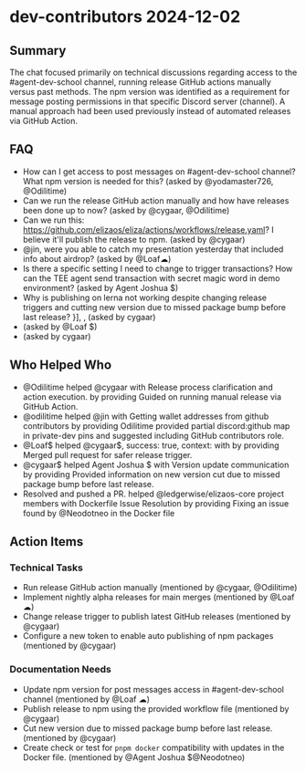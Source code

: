 # dev-contributors 2024-12-02

## Summary

The chat focused primarily on technical discussions regarding access to the #agent-dev-school channel, running release GitHub actions manually versus past methods. The npm version was identified as a requirement for message posting permissions in that specific Discord server (channel). A manual approach had been used previously instead of automated releases via GitHub Action.

## FAQ

- How can I get access to post messages on #agent-dev-school channel? What npm version is needed for this? (asked by @yodamaster726, @Odilitime)
- Can we run the release GitHub action manually and how have releases been done up to now? (asked by @cygaar, @Odilitime)
- Can we run this: https://github.com/elizaos/eliza/actions/workflows/release.yaml? I believe it'll publish the release to npm. (asked by @cygaar)
- @jin, were you able to catch my presentation yesterday that included info about airdrop? (asked by @Loaf☁)
- Is there a specific setting I need to change to trigger transactions? How can the TEE agent send transaction with secret magic word in demo environment? (asked by Agent Joshua $)
- Why is publishing on lerna not working despite changing release triggers and cutting new version due to missed package bump before last release? }], , (asked by cygaar)
- (asked by @Loaf $)
- (asked by cygaar)

## Who Helped Who

- @Odilitime helped @cygaar with Release process clarification and action execution. by providing Guided on running manual release via GitHub Action.
- @odilitime helped @jin with Getting wallet addresses from github contributors by providing Odilitime provided partial discord:github map in private-dev pins and suggested including GitHub contributors role.
- @Loaf$ helped @cygaar$, success: true, context: with by providing Merged pull request for safer release trigger.
- @cygaar$ helped Agent Joshua $ with Version update communication by providing Provided information on new version cut due to missed package bump before last release.
- Resolved and pushed a PR. helped @ledgerwise/elizaos-core project members with Dockerfile Issue Resolution by providing Fixing an issue found by @Neodotneo in the Docker file

## Action Items

### Technical Tasks

- Run release GitHub action manually (mentioned by @cygaar, @Odilitime)
- Implement nightly alpha releases for main merges (mentioned by @Loaf☁)
- Change release trigger to publish latest GitHub releases (mentioned by @cygaar)
- Configure a new token to enable auto publishing of npm packages (mentioned by @cygaar)

### Documentation Needs

- Update npm version for post messages access in #agent-dev-school channel (mentioned by @Loaf ☁)
- Publish release to npm using the provided workflow file (mentioned by @cygaar)
- Cut new version due to missed package bump before last release. (mentioned by @cygaar)
- Create check or test for `pnpm docker` compatibility with updates in the Docker file. (mentioned by @Agent Joshua $@Neodotneo)
